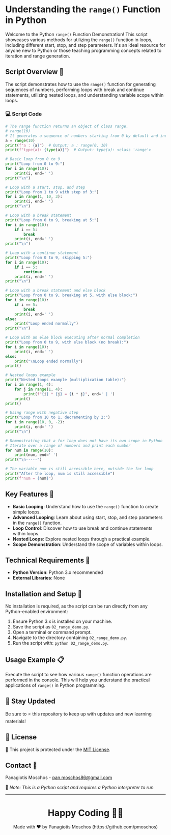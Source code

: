 # Understanding the `range()` Function in Python

Welcome to the Python `range()` Function Demonstration! This script showcases various methods for utilizing the `range()` function in loops, including different start, stop, and step parameters. It's an ideal resource for anyone new to Python or those teaching programming concepts related to iteration and range generation.

## Script Overview 📘

The script demonstrates how to use the `range()` function for generating sequences of numbers, performing loops with break and continue statements, utilizing nested loops, and understanding variable scope within loops.

### :computer: Script Code

```python
# The range function returns an object of class range.
# range(10)
# It generates a sequence of numbers starting from 0 by default and increments by 1
a = range(10)
print(f"a : {a}")  # Output: a : range(0, 10)
print(f"type(a): {type(a)}")  # Output: type(a): <class 'range'>

# Basic loop from 0 to 9
print("Loop from 0 to 9:")
for i in range(10):
    print(i, end=' ')
print("\n")

# Loop with a start, stop, and step
print("Loop from 1 to 9 with step of 3:")
for i in range(1, 10, 3):
    print(i, end=' ')
print("\n")

# Loop with a break statement
print("Loop from 0 to 9, breaking at 5:")
for i in range(10):
    if i == 5:
        break
    print(i, end=' ')
print("\n")

# Loop with a continue statement
print("Loop from 0 to 9, skipping 5:")
for i in range(10):
    if i == 5:
        continue
    print(i, end=' ')
print("\n")

# Loop with a break statement and else block
print("Loop from 0 to 9, breaking at 5, with else block:")
for i in range(10):
    if i == 5:
        break
    print(i, end=' ')
else:
    print("Loop ended normally")
print("\n")

# Loop with an else block executing after normal completion
print("Loop from 0 to 9, with else block (no break):")
for i in range(10):
    print(i, end=' ')
else:
    print("\nLoop ended normally")
print()

# Nested loops example
print("Nested loops example (multiplication table):")
for i in range(1, 4):
    for j in range(1, 4):
        print(f"{i} * {j} = {i * j}", end=' | ')
    print()
print()

# Using range with negative step
print("Loop from 10 to 1, decrementing by 2:")
for i in range(10, 0, -2):
    print(i, end=' ')
print("\n")

# Demonstrating that a for loop does not have its own scope in Python
# Iterate over a range of numbers and print each number
for num in range(10):
    print(num, end=' ')
print("\n-----")

# The variable num is still accessible here, outside the for loop
print("After the loop, num is still accessible")
print(f"num = {num}")
```

## Key Features 🌟

- **Basic Looping**: Understand how to use the `range()` function to create simple loops.
- **Advanced Looping**: Learn about using start, stop, and step parameters in the `range()` function.
- **Loop Control**: Discover how to use break and continue statements within loops.
- **Nested Loops**: Explore nested loops through a practical example.
- **Scope Demonstration**: Understand the scope of variables within loops.

## Technical Requirements 🔧

- **Python Version**: Python 3.x recommended
- **External Libraries**: None

## Installation and Setup 🚀

No installation is required, as the script can be run directly from any Python-enabled environment:
1. Ensure Python 3.x is installed on your machine.
2. Save the script as `02_range_demo.py`.
3. Open a terminal or command prompt.
4. Navigate to the directory containing `02_range_demo.py`.
5. Run the script with: `python 02_range_demo.py`.

## Usage Example 📋

Execute the script to see how various `range()` function operations are performed in the console. This will help you understand the practical applications of `range()` in Python programming.

## 📢 Stay Updated
Be sure to ⭐ this repository to keep up with updates and new learning materials!

## 📄 License
🔐 This project is protected under the [MIT License](https://mit-license.org/).

## Contact 📧
Panagiotis Moschos - pan.moschos86@gmail.com

🔗 *Note: This is a Python script and requires a Python interpreter to run.*

---
<h1 align=center>Happy Coding 👨‍💻 </h1>

<p align="center">
  Made with ❤️ by Panagiotis Moschos (https://github.com/pmoschos)
</p>